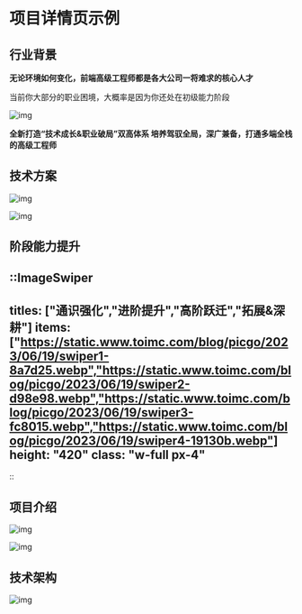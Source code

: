 <Container class="flex-col">

# 项目详情页示例

## 行业背景

**无论环境如何变化，前端高级工程师都是各大公司一将难求的核心人才**

当前你大部分的职业困境，大概率是因为你还处在初级能力阶段

![img](https://static.www.toimc.com/blog/picgo/2023/06/19/section1-main-item1-dcd555.webp)

**全新打造“技术成长&职业破局”双高体系 培养驾驭全局，深广兼备，打通多端全栈的高级工程师**

## 技术方案

![img](https://static.www.toimc.com/blog/picgo/2023/06/19/section2-main-item1-e72aab.webp)

![img](https://static.www.toimc.com/blog/picgo/2023/06/19/section2-main-item2-a8e18a.webp)

## 阶段能力提升

::ImageSwiper
---
titles: ["通识强化","进阶提升","高阶跃迁","拓展&深耕"]
items: ["https://static.www.toimc.com/blog/picgo/2023/06/19/swiper1-8a7d25.webp","https://static.www.toimc.com/blog/picgo/2023/06/19/swiper2-d98e98.webp","https://static.www.toimc.com/blog/picgo/2023/06/19/swiper3-fc8015.webp","https://static.www.toimc.com/blog/picgo/2023/06/19/swiper4-19130b.webp"]
height: "420"
class: "w-full px-4"
---
::

<!-- ![img](https://static.www.toimc.com/blog/picgo/2023/06/19/swiper1-8a7d25.webp)

![img](https://static.www.toimc.com/blog/picgo/2023/06/19/swiper2-d98e98.webp)

![img](https://static.www.toimc.com/blog/picgo/2023/06/19/swiper3-fc8015.webp)

![img](https://static.www.toimc.com/blog/picgo/2023/06/19/swiper4-19130b.webp) -->


## **项目介绍**
![img](https://static.www.toimc.com/blog/picgo/2023/06/19/section4-main-item1-34f452.webp)

![img](https://static.www.toimc.com/blog/picgo/2023/06/19/section4-main-item5-f2d50c.webp)

## 技术架构

![img](https://static.www.toimc.com/blog/picgo/2023/06/19/section4-main-item6-165354.webp)
</Container>